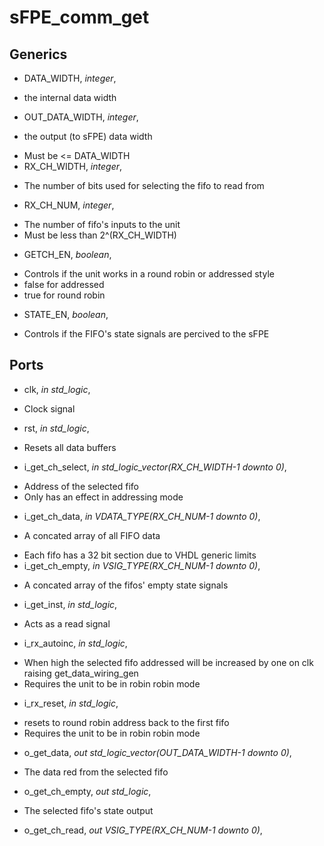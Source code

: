 # sFPE_comm_get

##  Generics
*	DATA_WIDTH, *integer*,
  - the internal data width
*	OUT_DATA_WIDTH, *integer*,
  - the output (to sFPE) data width
  * Must be <= DATA_WIDTH
*	RX_CH_WIDTH, *integer*,
  - The number of bits used for selecting the fifo to read from
*	RX_CH_NUM, *integer*,
  - The number of fifo's inputs to the unit
  - Must be less than 2^(RX_CH_WIDTH)
*	GETCH_EN, *boolean*,
  - Controls if the unit works in a round robin or addressed style
  - false for addressed
  - true for round robin
*	STATE_EN, *boolean*,
  - Controls if the FIFO's state signals are percived to the sFPE

##  Ports
*	clk, *in std_logic*,
  -  Clock signal
*	rst, *in std_logic*,
  - Resets all data buffers
*	i_get_ch_select, *in std_logic_vector(RX_CH_WIDTH-1 downto 0)*,
  - Address of the selected fifo
  - Only has an effect in addressing mode
*	i_get_ch_data, *in VDATA_TYPE(RX_CH_NUM-1 downto 0)*,
  - A concated array of all FIFO data
  * Each fifo has a 32 bit section due to VHDL generic limits
*	i_get_ch_empty, *in VSIG_TYPE(RX_CH_NUM-1 downto 0)*,
  - A concated array of the fifos' empty state signals
*	i_get_inst, *in std_logic*,
  - Acts as a read signal
*	i_rx_autoinc, *in std_logic*,
  - When high the selected fifo addressed will be increased by one on clk raising get_data_wiring_gen
  - Requires the unit to be in robin robin mode
*	i_rx_reset, *in std_logic*,
  -  resets to round robin address back to the first fifo
  - Requires the unit to be in robin robin mode
*	o_get_data, *out std_logic_vector(OUT_DATA_WIDTH-1 downto 0)*,
  - The data red from the selected fifo
*	o_get_ch_empty, *out std_logic*,
  - The selected fifo's state output
*	o_get_ch_read, *out VSIG_TYPE(RX_CH_NUM-1 downto 0)*,
